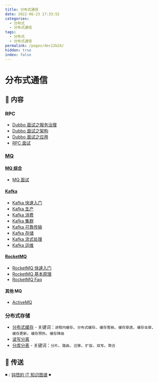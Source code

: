 ```yaml
---
title: 分布式通信
date: 2022-06-23 17:33:52
categories:
  - 分布式
  - 分布式通信
tags:
  - 分布式
  - 分布式通信
permalink: /pages/dec12b24/
hidden: true
index: false
---
```


# 分布式通信

## 📖 内容

### RPC

- [Dubbo 面试之服务治理](01.RPC/Dubbo_面试_服务治理.md)
- [Dubbo 面试之架构](01.RPC/Dubbo_面试_架构.md)
- [Dubbo 面试之应用](01.RPC/Dubbo_面试_应用.md)
- [RPC 面试](01.RPC/RPC面试.md)

### [MQ](02.MQ)

#### [MQ 综合](02.MQ/00.MQ综合)

- [MQ 面试](02.MQ/00.MQ综合/MQ面试.md)

#### [Kafka](02.MQ/01.Kafka)

- [Kafka 快速入门](02.MQ/01.Kafka/Kafka快速入门.md)
- [Kafka 生产](02.MQ/01.Kafka/Kafka生产.md)
- [Kafka 消费](02.MQ/01.Kafka/Kafka消费.md)
- [Kafka 集群](02.MQ/01.Kafka/Kafka集群.md)
- [Kafka 可靠传输](02.MQ/01.Kafka/Kafka可靠传输.md)
- [Kafka 存储](02.MQ/01.Kafka/Kafka存储.md)
- [Kafka 流式处理](02.MQ/01.Kafka/Kafka流式处理.md)
- [Kafka 运维](02.MQ/01.Kafka/Kafka运维.md)

#### [RocketMQ](02.MQ/02.RocketMQ)

- [RocketMQ 快速入门](02.MQ/02.RocketMQ/RocketMQ快速入门.md)
- [RocketMQ 基本原理](02.MQ/02.RocketMQ/RocketMQ基本原理.md)
- [RocketMQ Faq](02.MQ/02.RocketMQ/RocketMQFaq.md)

#### 其他 MQ

- [ActiveMQ](02.MQ/99.其他MQ/ActiveMQ.md)

### 分布式存储

- [分布式缓存](../22.分布式存储/分布式缓存.md) - 关键词：`进程内缓存`、`分布式缓存`、`缓存雪崩`、`缓存穿透`、`缓存击穿`、`缓存更新`、`缓存预热`、`缓存降级`
- [读写分离](../22.分布式存储/读写分离.md)
- [分库分表](../22.分布式存储/分库分表.md) - 关键词：`分片`、`路由`、`迁移`、`扩容`、`双写`、`聚合`

## 🚪 传送

◾ 💧 [钝悟的 IT 知识图谱](https://dunwu.github.io/waterdrop/) ◾
